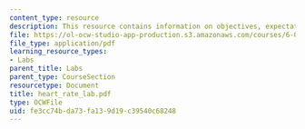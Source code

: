 ```yaml
---
content_type: resource
description: This resource contains information on objectives, expectations, and senser.
file: https://ol-ocw-studio-app-production.s3.amazonaws.com/courses/6-071j-introduction-to-electronics-signals-and-measurement-spring-2006/fe3cc74bda73fa139d19c39540c68248_heart_rate_lab.pdf
file_type: application/pdf
learning_resource_types:
- Labs
parent_title: Labs
parent_type: CourseSection
resourcetype: Document
title: heart_rate_lab.pdf
type: OCWFile
uid: fe3cc74b-da73-fa13-9d19-c39540c68248
---
```

